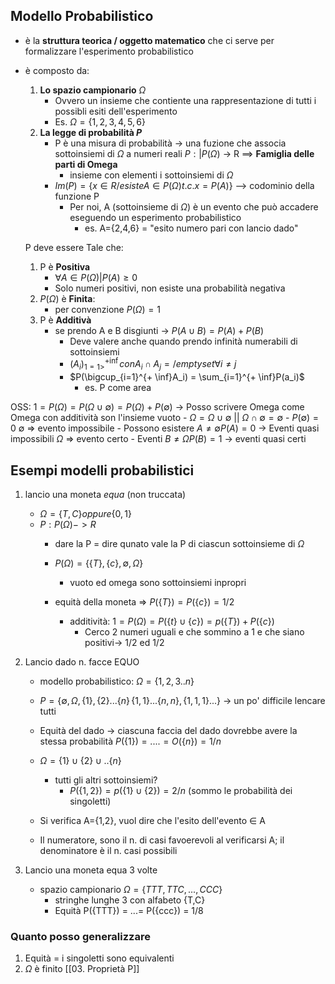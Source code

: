 ## Modello Probabilistico

- è la **struttura teorica / oggetto matematico** che ci serve per formalizzare l'esperimento probabilistico
- è composto da:
	1. **Lo spazio campionario** $\Omega$
		- Ovvero un insieme che contiente una rappresentazione di tutti i possibli esiti dell'esperimento
		- Es. $\Omega = \{1,2,3,4,5,6\}$
	1. **La legge di probabilità $P$**
		- P è una misura di probabilità -> una fuzione che associa sottoinsiemi di $\Omega$ a numeri reali
 		$P: |P(\Omega)$ -> R  ==> **Famiglia delle parti di Omega**
		  - insieme con elementi i sottoinsiemi di $\Omega$
		- $Im(P) = \{x \in R /esiste A \in P(\Omega) t.c. x = P(A)\}$ --> codominio della funzione P
		 	- Per noi, A (sottoinsieme di $\Omega$) è un evento che può accadere eseguendo un esperimento probabilistico
		 		- es. A={2,4,6} = "esito numero pari con lancio dado" 
		
	P deve essere Tale che:
	1. P è **Positiva** 
		- $\forall A \in P(\Omega) | P(A) ≥ 0$
		- Solo numeri positivi, non esiste una probabilità negativa
	1. $P(\Omega)$ è **Finita**: 
		- per convenzione $P(\Omega)=1$ 
	1. P è **Additivà** 
		- se prendo A e B disgiunti -> $P(A \cup B) = P(A) + P(B)$
			- Deve valere anche quando prendo infinità numerabili di sottoinsiemi
			- $(A_i)_{1=1>}^{+ \inf} con A_i \cap A_j = /emptyset \forall i \neq j$
			- $P(\bigcup_{i=1}^{+ \inf}A_i) = \sum_{i=1}^{+ \inf}P(a_i)$
				- es. P come area 

OSS:
$1=P(\Omega)= P(\Omega \cup \emptyset)= P(\Omega)+P(\emptyset)$
-> Posso scrivere Omega come Omega con additività son l'insieme vuoto
	- $\Omega = \Omega \cup \emptyset$ || $\Omega \cap \emptyset = \emptyset$
	- $P(\emptyset) = 0$
$\emptyset$ => evento impossibile
	- Possono esistere $A \neq \emptyset P(A)=0$ -> Eventi quasi impossibili
$\Omega$ => evento certo
	- Eventi $B \neq \Omega P(B)=1$  -> eventi quasi certi
	
	
## Esempi modelli probabilistici
1. lancio una moneta *equa* (non truccata)
	- $\Omega = \{T,C\} oppure \{0,1\}$
	- $P: P(\Omega) -> R$
		- dare la P = dire qunato vale la P di ciascun sottoinsieme di $\Omega$
		- $P(\Omega)=\{\{T\},\{c\}, \emptyset,\Omega\}$
			-  vuoto ed omega sono sottoinsiemi inpropri

		- equità della moneta => $P(\{T\}) = P(\{c\}) = 1/2$
			- additività: $1 = P(\Omega) = P(\{t\}\cup \{c\}) = p(\{T\})+P(\{c\})$
				- Cerco 2 numeri uguali e che sommino a 1  e che siano positivi-> 1/2 ed 1/2  
2. Lancio dado n. facce EQUO
	- modello probabilistico: $\Omega = \{1,2,3..n\}$
	- $P =\{\emptyset,\Omega,\{1\},\{2\}...\{n\}\,\{1,1\}...\{n,n\},\{1,1,1\}...\}$ -> un po' difficile lencare tutti
	- Equità del dado -> ciascuna faccia del dado dovrebbe avere la stessa probabilità $P(\{1\}) =....=O(\{n\})=1/n$
	- $\Omega=\{1\}\cup\{2\}\cup..\{n\}$   
		- tutti gli altri sottoinsiemi?
			- $P(\{1,2\}) = p(\{1\}\cup\{2\}) = 2/n$ (sommo le probabilità dei singoletti)
	- Si verifica A={1,2}, vuol dire che l'esito dell'evento $\in$ A 

	- Il numeratore, sono il n. di casi favoerevoli al verificarsi A; il denominatore è il n. casi possibili

1. Lancio una moneta equa 3 volte
	- spazio campionario $\Omega = \{TTT,TTC,...,CCC\}$
		- stringhe lunghe 3 con alfabeto {T,C}
		- Equità P({TTT}) = ...= P({ccc}) = 1/8  

### Quanto posso generalizzare
1. Equità = i singoletti sono equivalenti
2. $\Omega$ è finito
[[03. Proprietà P]]